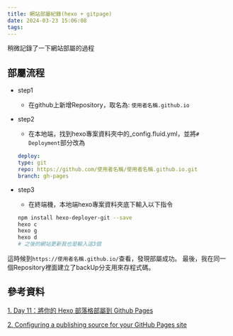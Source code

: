 ```yaml
---
title: 網站部屬紀錄(hexo + gitpage)
date: 2024-03-23 15:06:08
tags:
---
```

稍微記錄了一下網站部屬的過程

<!-- more -->

## 部屬流程
- step1
    - 在github上新增Repository，取名為: `使用者名稱.github.io`
- step2 
    - 在本地端，找到hexo專案資料夾中的_config.fluid.yml，並將`# Deployment`部分改為
    ```yml
    deploy:
    type: git
    repo: https://github.com/使用者名稱/使用者名稱.github.io.git
    branch: gh-pages
    ``` 
    
- step3
    - 在終端機，本地端hexo專案資料夾底下輸入以下指令
    ```bash
    npm install hexo-deployer-git --save
    hexo c
    hexo g
    hexo d
    # 之後的網站更新我也是輸入這3個
    ```
這時候到`https://使用者名稱.github.io/`查看，發現部屬成功。
最後，我在同一個Repository裡面建立了backUp分支用來存程式碼。

## 參考資料
<a href=https://ithelp.ithome.com.tw/articles/10272520>1. Day 11：將你的 Hexo 部落格部屬到 Github Pages</a>

<a href=https://docs.github.com/en/pages/getting-started-with-github-pages/configuring-a-publishing-source-for-your-github-pages-site>2. Configuring a publishing source for your GitHub Pages site</a>